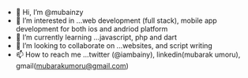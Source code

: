 - 👋 Hi, I’m @mubainzy
- 👀 I’m interested in ...web development (full stack), mobile app development for both ios and andriod platform
- 🌱 I’m currently learning ...javascript, php and dart
- 💞️ I’m looking to collaborate on ...websites, and script writing
- 📫 How to reach me ...twitter (@iambainy), linkedin(mubarak umoru), gmail(mubarakumoru@gmail.com)

<!---
mubainzy/mubainzy is a ✨ special ✨ repository because its `README.md` (this file) appears on your GitHub profile.
You can click the Preview link to take a look at your changes.
--->
